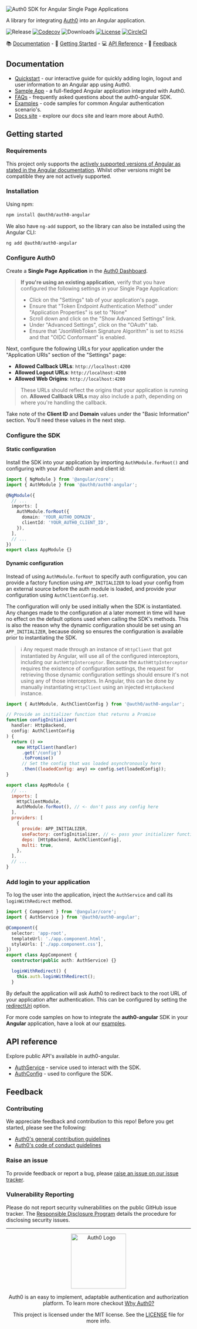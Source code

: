 ![Auth0 SDK for Angular Single Page Applications](https://cdn.auth0.com/website/sdks/banners/auth0-angular-banner.png)

A library for integrating [Auth0](https://auth0.com) into an Angular application.

![Release](https://img.shields.io/npm/v/@auth0/auth0-angular)
[![Codecov](https://img.shields.io/codecov/c/github/auth0/auth0-angular)](https://codecov.io/gh/auth0/auth0-angular)
![Downloads](https://img.shields.io/npm/dw/@auth0/auth0-angular)
[![License](https://img.shields.io/:license-MIT-blue.svg?style=flat)](https://opensource.org/licenses/MIT)
[![CircleCI](https://img.shields.io/circleci/build/github/auth0/auth0-angular)](https://circleci.com/gh/auth0/auth0-angular)

📚 [Documentation](#documentation) - 🚀 [Getting Started](#getting-started) - 💻 [API Reference](#api-reference) - 💬 [Feedback](#feedback)

## Documentation

- [Quickstart](https://auth0.com/docs/quickstart/spa/angular) - our interactive guide for quickly adding login, logout and user information to an Angular app using Auth0.
- [Sample App](https://github.com/auth0-samples/auth0-angular-samples/tree/master/Sample-01) - a full-fledged Angular application integrated with Auth0.
- [FAQs](https://github.com/auth0/auth0-angular/tree/master/FAQ.md) - frequently asked questions about the auth0-angular SDK.
- [Examples](https://github.com/auth0/auth0-angular/tree/master/EXAMPLES.md) - code samples for common Angular authentication scenario's.
- [Docs site](https://www.auth0.com/docs) - explore our docs site and learn more about Auth0.

## Getting started

### Requirements

This project only supports the [actively supported versions of Angular as stated in the Angular documentation](https://angular.io/guide/releases#actively-supported-versions). Whilst other versions might be compatible they are not actively supported.

### Installation

Using npm:

```sh
npm install @auth0/auth0-angular
```

We also have `ng-add` support, so the library can also be installed using the Angular CLI:

```sh
ng add @auth0/auth0-angular
```

### Configure Auth0

Create a **Single Page Application** in the [Auth0 Dashboard](https://manage.auth0.com/#/applications).

> **If you're using an existing application**, verify that you have configured the following settings in your Single Page Application:
>
> - Click on the "Settings" tab of your application's page.
> - Ensure that "Token Endpoint Authentication Method" under "Application Properties" is set to "None"
> - Scroll down and click on the "Show Advanced Settings" link.
> - Under "Advanced Settings", click on the "OAuth" tab.
> - Ensure that "JsonWebToken Signature Algorithm" is set to `RS256` and that "OIDC Conformant" is enabled.

Next, configure the following URLs for your application under the "Application URIs" section of the "Settings" page:

- **Allowed Callback URLs**: `http://localhost:4200`
- **Allowed Logout URLs**: `http://localhost:4200`
- **Allowed Web Origins**: `http://localhost:4200`

> These URLs should reflect the origins that your application is running on. **Allowed Callback URLs** may also include a path, depending on where you're handling the callback.

Take note of the **Client ID** and **Domain** values under the "Basic Information" section. You'll need these values in the next step.

### Configure the SDK

#### Static configuration

Install the SDK into your application by importing `AuthModule.forRoot()` and configuring with your Auth0 domain and client id:

```ts
import { NgModule } from '@angular/core';
import { AuthModule } from '@auth0/auth0-angular';

@NgModule({
  // ...
  imports: [
    AuthModule.forRoot({
      domain: 'YOUR_AUTH0_DOMAIN',
      clientId: 'YOUR_AUTH0_CLIENT_ID',
    }),
  ],
  // ...
})
export class AppModule {}
```

#### Dynamic configuration

Instead of using `AuthModule.forRoot` to specify auth configuration, you can provide a factory function using `APP_INITIALIZER` to load your config from an external source before the auth module is loaded, and provide your configuration using `AuthClientConfig.set`.

The configuration will only be used initially when the SDK is instantiated. Any changes made to the configuration at a later moment in time will have no effect on the default options used when calling the SDK's methods. This is also the reason why the dynamic configuration should be set using an `APP_INITIALIZER`, because doing so ensures the configuration is available prior to instantiating the SDK.

> :information_source: Any request made through an instance of `HttpClient` that got instantiated by Angular, will use all of the configured interceptors, including our `AuthHttpInterceptor`. Because the `AuthHttpInterceptor` requires the existence of configuration settings, the request for retrieving those dynamic configuration settings should ensure it's not using any of those interceptors. In Angular, this can be done by manually instantiating `HttpClient` using an injected `HttpBackend` instance.

```js
import { AuthModule, AuthClientConfig } from '@auth0/auth0-angular';

// Provide an initializer function that returns a Promise
function configInitializer(
  handler: HttpBackend,
  config: AuthClientConfig
) {
  return () =>
    new HttpClient(handler)
      .get('/config')
      .toPromise()
      // Set the config that was loaded asynchronously here
      .then((loadedConfig: any) => config.set(loadedConfig));
}

export class AppModule {
  // ...
  imports: [
    HttpClientModule,
    AuthModule.forRoot(), // <- don't pass any config here
  ],
  providers: [
    {
      provide: APP_INITIALIZER,
      useFactory: configInitializer, // <- pass your initializer function here
      deps: [HttpBackend, AuthClientConfig],
      multi: true,
    },
  ],
  // ...
}
```

### Add login to your application

To log the user into the application, inject the `AuthService` and call its `loginWithRedirect` method.

```ts
import { Component } from '@angular/core';
import { AuthService } from '@auth0/auth0-angular';

@Component({
  selector: 'app-root',
  templateUrl: './app.component.html',
  styleUrls: ['./app.component.css'],
})
export class AppComponent {
  constructor(public auth: AuthService) {}

  loginWithRedirect() {
    this.auth.loginWithRedirect();
  }
```

By default the application will ask Auth0 to redirect back to the root URL of your application after authentication. This can be configured by setting the [redirectUri](https://auth0.github.io/auth0-angular/interfaces/auth_config.AuthConfig.html#redirectUri) option.

For more code samples on how to integrate the **auth0-angular** SDK in your **Angular** application, have a look at our [examples](https://github.com/auth0/auth0-angular/tree/master/EXAMPLES.md).

## API reference

Explore public API's available in auth0-angular.

- [AuthService](https://auth0.github.io/auth0-angular/classes/auth_service.authservice.html) - service used to interact with the SDK.
- [AuthConfig](https://auth0.github.io/auth0-angular/interfaces/auth_config.authconfig.html) - used to configure the SDK.

## Feedback

### Contributing

We appreciate feedback and contribution to this repo! Before you get started, please see the following:

- [Auth0's general contribution guidelines](https://github.com/auth0/open-source-template/blob/master/GENERAL-CONTRIBUTING.md)
- [Auth0's code of conduct guidelines](https://github.com/auth0/open-source-template/blob/master/CODE-OF-CONDUCT.md)

### Raise an issue

To provide feedback or report a bug, please [raise an issue on our issue tracker](https://github.com/auth0/auth0-angular/issues).

### Vulnerability Reporting

Please do not report security vulnerabilities on the public GitHub issue tracker. The [Responsible Disclosure Program](https://auth0.com/responsible-disclosure-policy) details the procedure for disclosing security issues.

---

<p align="center">
  <picture>
    <source media="(prefers-color-scheme: light)" srcset="https://cdn.auth0.com/website/sdks/logos/auth0_light_mode.png"   width="150">
    <source media="(prefers-color-scheme: dark)" srcset="https://cdn.auth0.com/website/sdks/logos/auth0_dark_mode.png" width="150">
    <img alt="Auth0 Logo" src="https://cdn.auth0.com/website/sdks/logos/auth0_light_mode.png" width="150">
  </picture>
</p>
<p align="center">Auth0 is an easy to implement, adaptable authentication and authorization platform. To learn more checkout <a href="https://auth0.com/why-auth0">Why Auth0?</a></p>
<p align="center">
This project is licensed under the MIT license. See the <a href="https://github.com/auth0/auth0-angular/tree/master/LICENSE"> LICENSE</a> file for more info.</p>
